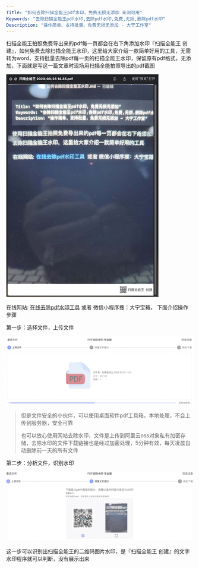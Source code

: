 ```yaml
---
Title: "如何去除扫描全能王pdf水印，免费无损无添加 亲测可用"
Keywords: "去除扫描全能王pdf水印,去除pdf水印,免费,无损,删除pdf水印"
Description: "操作简单、支持批量、免费无损无添加 - 大宁工作室"
---
```


扫描全能王拍照免费导出来的pdf每一页都会在右下角添加水印『扫描全能王 创建』，如何免费去除扫描全能王水印，这里给大家介绍一款简单好用的工具，无需转为word，支持批量去除pdf每一页的扫描全能王水印，保留原有pdf格式，无添加，下面就是写这一篇文章时现场用扫描全能拍照导出的pdf截图

![扫描全能王创建-水印](assert/扫描全能王创建-水印.jpg)

在线网站:  [在线去除pdf水印工具](https://www.douyacun.com/pdf/remove-watermark)  或者 微信小程序搜：大宁宝箱， 下面介绍操作步骤

第一步：选择文件，上传文件

![扫面全能王水印-选择文件上传](assert/扫面全能王水印-选择文件上传.jpg)

> 但是文件安全的小伙伴，可以使用桌面软件pdf工具箱，本地处理，不会上传到服务器，安全可靠
>
> 也可以放心使用网站去除水印，文件是上传到阿里云oss对象私有加密存储，去除水印的文件下载链接也是经过加密处理，5分钟有效，每天凌晨自动删除前一天的所有文件

第二步：分析文件，识别水印

![扫描全能王-识别图片水印](assert/扫描全能王-识别图片水印.jpg)

这一步可以识别出扫描全能王的二维码图片水印，是『扫描全能王 创建』的文字水印程序就可以判断，没有展示出来



